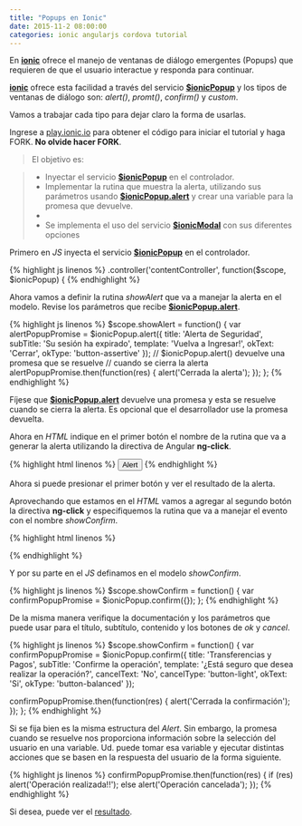 ```yaml
---
title: "Popups en Ionic"
date: 2015-11-2 08:00:00
categories: ionic angularjs cordova tutorial
---
```

En [__ionic__][1] ofrece el manejo de ventanas de diálogo emergentes (Popups) que requieren de que el usuario interactue y responda para continuar.

[__ionic__][1] ofrece esta facilidad a través del servicio [__$ionicPopup__][2] y los tipos de ventanas de diálogo son: *alert()*, *promt()*, *confirm()* y *custom*.

Vamos a trabajar cada tipo para dejar claro la forma de usarlas.

Ingrese a [play.ionic.io][3] para obtener el código para iniciar el tutorial y haga FORK. __No olvide hacer FORK__.

  > El objetivo es:

  > - Inyectar el servicio [__$ionicPopup__][2] en el controlador.
  > - Implementar la rutina que muestra la alerta, utilizando sus parámetros usando [__$ionicPopup.alert__][2] y crear una variable para la promesa que devuelve.
  > - 
  > - Se implementa el uso del servicio [__$ionicModal__][2] con sus diferentes opciones

Primero en *JS* inyecta el servicio [__$ionicPopup__][2] en el controlador.

{% highlight js linenos %}
.controller('contentController', function($scope, $ionicPopup) {
{% endhighlight %}

Ahora vamos a definir la rutina *showAlert* que va a manejar la alerta en el modelo. Revise los parámetros que recibe [__$ionicPopup.alert__][2].

{% highlight js linenos %}
$scope.showAlert = function() {
  var alertPopupPromise = $ionicPopup.alert({
    title: 'Alerta de Seguridad',
    subTitle: 'Su sesión ha expirado',
    template: 'Vuelva a Ingresar!',
    okText: 'Cerrar',
    okType: 'button-assertive'
  });
  // $ionicPopup.alert() devuelve una promesa que se resuelve 
  // cuando se cierra la alerta
  alertPopupPromise.then(function(res) {
    alert('Cerrada la alerta');
  });
};
{% endhighlight %}

Fíjese que [__$ionicPopup.alert__][2] devuelve una promesa y esta se resuelve cuando se cierra la alerta. Es opcional que el desarrollador use la promesa devuelta.

Ahora en *HTML* indique en el primer botón el nombre de la rutina que va a generar la alerta utilizando la directiva de Angular __ng-click__.

{% highlight html linenos %}
<button ng-click="showAlert()" class="button button-block button-assertive">Alert</button>
{% endhighlight %}

Ahora si puede presionar el primer botón y ver el resultado de la alerta.

Aprovechando que estamos en el *HTML* vamos a agregar al segundo botón la directiva __ng-click__ y especifiquemos la rutina que va a manejar el evento con el nombre *showConfirm*.

{% highlight html linenos %}

{% endhighlight %}

Y por su parte en el *JS* definamos en el modelo *showConfirm*.

{% highlight js linenos %}
$scope.showConfirm = function() {
  var confirmPopupPromise = $ionicPopup.confirm({});
};
{% endhighlight %}

De la misma manera verifique la documentación y los parámetros que puede usar para el título, subtítulo, contenido y los botones de *ok* y *cancel*.

{% highlight js linenos %}
$scope.showConfirm = function() {
  var confirmPopupPromise = $ionicPopup.confirm({
    title: 'Transferencias y Pagos',
    subTitle: 'Confirme la operación',
    template: '¿Está seguro que desea realizar la operación?',
    cancelText: 'No',
    cancelType: 'button-light',
    okText: 'Si',
    okType: 'button-balanced'
  });
  
  confirmPopupPromise.then(function(res) {
    alert('Cerrada la confirmación');
  });
};
{% endhighlight %}

Si se fija bien es la misma estructura del *Alert*. Sin embargo, la promesa cuando se resuelve nos proporciona información sobre la selección del usuario en una variable. Ud. puede tomar esa variable y ejecutar distintas acciones que se basen en la respuesta del usuario de la forma siguiente.

{% highlight js linenos %}
confirmPopupPromise.then(function(res) {
  if (res)
    alert('Operación realizada!!');
  else
    alert('Operación cancelada');
});
{% endhighlight %}



Si desea, puede ver el [resultado][4].

[1]: http://ionicframework.com/ "ionic Framework"
[2]: http://ionicframework.com/docs/api/service/$ionicPopup/ "$ionicPopup"
[3]: http://play.ionic.io/app/8aa6e4ffaf57 "Inicio del tutorial"
[4]: http://play.ionic.io/app/98e58c028887 "Resultado del tutorial"
